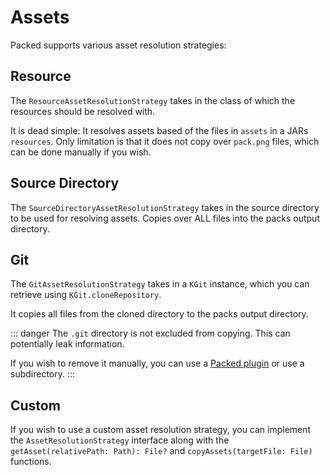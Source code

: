 # Assets
Packed supports various asset resolution strategies:

## Resource
The `ResourceAssetResolutionStrategy` takes in the class of which the resources should be resolved with.

It is dead simple: It resolves assets based of the files in `assets` in a JARs `resources`. Only limitation
is that it does not copy over `pack.png` files, which can be done manually if you wish.

## Source Directory
The `SourceDirectoryAssetResolutionStrategy` takes in the source directory to be used for
resolving assets. Copies over ALL files into the packs output directory.

## Git
The `GitAssetResolutionStrategy` takes in a `KGit` instance, which you can retrieve using `KGit.cloneRepository`.

It copies all files from the cloned directory to the packs output directory.

::: danger
The `.git` directory is not excluded from copying. This can potentially leak information.

If you wish to remove it manually, you can use a [Packed plugin](/plugins) or use a subdirectory.
:::

## Custom
If you wish to use a custom asset resolution strategy, you can implement the `AssetResolutionStrategy` interface along with
the `getAsset(relativePath: Path): File?` and `copyAssets(targetFile: File)` functions.